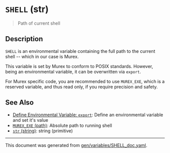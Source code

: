 # `SHELL` (str)

> Path of current shell

## Description

`SHELL` is an environmental variable containing the full path to the current
shell -- which in our case is Murex.

This variable is set by Murex to conform to POSIX standards. However, being an
environmental variable, it can be overwritten via `export`.

For Murex specific code, you are recommended to use `MUREX_EXE`, which is a
reserved variable, and thus read only, if you require precision and safety.

## See Also

* [Define Environmental Variable: `export`](../commands/export.md):
  Define an environmental variable and set it's value
* [`MUREX_EXE` (path)](../variables/murex_exe.md):
  Absolute path to running shell
* [`str` (string)](../types/str.md):
  string (primitive)

<hr/>

This document was generated from [gen/variables/SHELL_doc.yaml](https://github.com/lmorg/murex/blob/master/gen/variables/SHELL_doc.yaml).